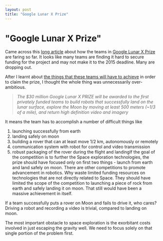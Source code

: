 ```yaml
---
layout: post
title: "Google Lunar X Prize"
---
```

"Google Lunar X Prize"
===
Came across this [long article][0] about how the teams in [Google Lunar X Prize][1] are faring so far. It looks like many teams are finding it hard to secure funding for the project and may not make it to the 2015 deadline. Many are dropping out.  
  
After I learnt about [the things that these teams will have to achieve][2] in order to claim the prize, I thought the whole thing was unnecessarily over-ambitious.  

> _The $30 million Google Lunar X PRIZE will be awarded to the first privately funded teams to build robots that successfully land on the lunar surface, explore the Moon by moving at least 500 meters (~1/3 of a mile), and return high definition video and imagery_

It means the team has to accomplish a number of difficult things like  

1. launching successfully from earth
2. landing safely on moon 
3. building a rover that can at least move 1/2 km, autonomously or remotely
4. communication system with robot for control and video transmission 
5. robust packaging of the rover during the flight and landingIf the goal of the competition is to further the Space exploration technologies, the prize should have focused only on first two things - launch from earth and land safely on moon. There are other competitions to promote advancement in robotics. Why waste limited funding resources on technologies that are not directly related to Space. They should have limited the scope of the competition to launching a piece of rock from earth and safely landing it on moon. That still would have been a massive achievement in itself.  
  
If a team successfully puts a rover on Moon and fails to drive it, who cares? Driving a robot and recording a video is trivial, compared to landing on moon.  
  
The most important obstacle to space exploration is the exorbitant costs involved in just escaping the gravity well. We need to focus solely on that single portion of the problem first.

[0]: http://www.xconomy.com/san-francisco/2012/04/18/in-googles-moon-race-teams-and-x-prize-foundation-face-a-reckoning/?single_page=true
[1]: http://www.googlelunarxprize.org/
[2]: http://www.googlelunarxprize.org/prize-details/rules-overview
